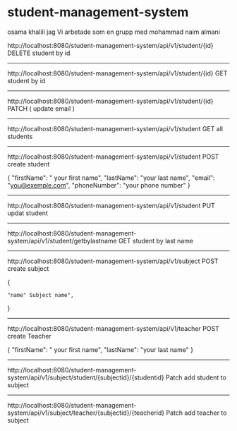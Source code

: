 # student-management-system

osama khalili jag Vi arbetade som en grupp med mohammad naim almani

http://localhost:8080/student-management-system/api/v1/student/{id}	        DELETE student by id 

-----------------------------------------------------------------------------------------------------

http://localhost:8080/student-management-system/api/v1/student/{id}	        GET student by id

-----------------------------------------------------------------------------------------------------

http://localhost:8080/student-management-system/api/v1/student/{id}	        PATCH ( update email )

-----------------------------------------------------------------------------------------------------

http://localhost:8080/student-management-system/api/v1/student	                GET all students

-----------------------------------------------------------------------------------------------------

http://localhost:8080/student-management-system/api/v1/student	                POST create student

{
"firstName": " your first name",
"lastName": "your last name",
"email": "you@exemple.com",
"phoneNumber": "your phone number"
}

-----------------------------------------------------------------------------------------------------
 
http://localhost:8080/student-management-system/api/v1/student	                PUT  updat student 

-----------------------------------------------------------------------------------------------------

http://localhost:8080/student-management-system/api/v1/student/getbylastname	GET  student by last name 

-----------------------------------------------------------------------------------------------------

http://localhost:8080/student-management-system/api/v1/subject                  POST create subject


{
   
    "name" Subject name",

}

-----------------------------------------------------------------------------------------------------
http://localhost:8080/student-management-system/api/v1/teacher                 POST create Teacher

{
"firstName": " your first name",
"lastName": "your last name"
}

-----------------------------------------------------------------------------------------------------

http://localhost:8080/student-management-system/api/v1/subject/student/{subjectid}/{studentid}      Patch add student to subject

-----------------------------------------------------------------------------------------------------

http://localhost:8080/student-management-system/api/v1/subject/teacher/{subjectid}/{teacherid}      Patch add teacher to subject

